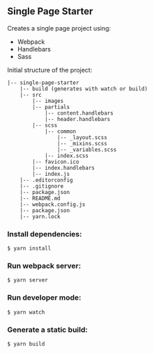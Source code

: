## Single Page Starter

Creates a single page project using:
- Webpack
- Handlebars
- Sass

Initial structure of the project:
```
|-- single-page-starter
	|-- build (generates with watch or build)
	|-- src
		|-- images
		|-- partials
			|-- content.handlebars
			|-- header.handlebars
		|-- scss
			|-- common
				|-- _layout.scss
				|-- _mixins.scss
				|-- _variables.scss
			|-- index.scss
		|-- favicon.ico
		|-- index.handlebars
		|-- index.js
	|-- .editorconfig
	|-- .gitignore
	|-- package.json
	|-- README.md
	|-- webpack.config.js
	|-- package.json
	|-- yarn.lock
```


### Install dependencies:
```
$ yarn install
```

### Run webpack server:
```
$ yarn server
```

### Run developer mode:
```
$ yarn watch
```

### Generate a static build:
```
$ yarn build
```
